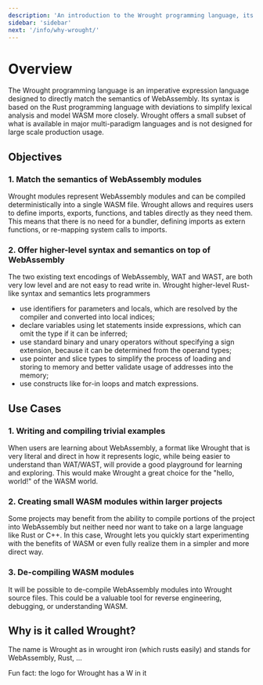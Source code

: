 ```yaml
---
description: 'An introduction to the Wrought programming language, its goals, and initial use cases.'
sidebar: 'sidebar'
next: '/info/why-wrought/'
---
```


# Overview

The Wrought programming language is an imperative expression language designed to directly match the semantics of WebAssembly.
Its syntax is based on the Rust programming language with deviations to simplify lexical analysis and model WASM more closely.
Wrought offers a small subset of what is available in major multi-paradigm languages and is not designed for large scale production usage.

## Objectives

### 1. Match the semantics of WebAssembly modules
Wrought modules represent WebAssembly modules and can be compiled deterministically into a single WASM file.
Wrought allows and requires users to define imports, exports, functions, and tables directly as they need them.
This means that there is no need for a bundler, defining imports as extern functions, or re-mapping system calls to imports.

### 2. Offer higher-level syntax and semantics on top of WebAssembly
The two existing text encodings of WebAssembly, WAT and WAST, are both very low level and are not easy to read write in.
Wrought higher-level Rust-like syntax and semantics lets programmers
 * use identifiers for parameters and locals, which are resolved by the compiler and converted into local indices;
 * declare variables using let statements inside expressions, which can omit the type if it can be inferred;
 * use standard binary and unary operators without specifying a sign extension, because it can be determined from the operand types;
 * use pointer and slice types to simplify the process of loading and storing to memory and better validate usage of addresses into the memory; 
 * use constructs like for-in loops and match expressions.

## Use Cases

### 1. Writing and compiling trivial examples
When users are learning about WebAssembly, a format like Wrought that is very literal and direct in how it represents logic,
while being easier to understand than WAT/WAST, will provide a good playground for learning and exploring.
This would make Wrought a great choice for the "hello, world!" of the WASM world.

### 2. Creating small WASM modules within larger projects
Some projects may benefit from the ability to compile portions of the project into WebAssembly but neither need nor want to take on a large language like Rust or C++.
In this case, Wrought lets you quickly start experimenting with the benefits of WASM or even fully realize them in a simpler and more direct way.

### 3. De-compiling WASM modules
It will be possible to de-compile WebAssembly modules into Wrought source files.
This could be a valuable tool for reverse engineering, debugging, or understanding WASM.

## Why is it called Wrought?

The name is Wrought as in wrought iron (which rusts easily) and stands for WebAssembly, Rust, ...


Fun fact: the logo for Wrought has a W in it
